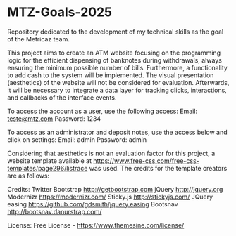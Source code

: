 # MTZ-Goals-2025
Repository dedicated to the development of my technical skills as the goal of the Metricaz team.


This project aims to create an ATM website focusing on the programming logic for the efficient dispensing of banknotes during withdrawals, always ensuring the minimum possible number of bills. Furthermore, a functionality to add cash to the system will be implemented. The visual presentation (aesthetics) of the website will not be considered for evaluation. Afterwards, it will be necessary to integrate a data layer for tracking clicks, interactions, and callbacks of the interface events.

To access the account as a user, use the following access:
Email: teste@mtz.com
Password: 1234

To access as an administrator and deposit notes, use the access below and click on settings:
Email: admin
Password: admin

Considering that aesthetics is not an evaluation factor for this project, a website template available at https://www.free-css.com/free-css-templates/page296/listrace was used. The credits for the template creators are as follows:

Credits:
Twitter Bootstrap http://getbootstrap.com
jQuery http://jquery.org
Modernizr https://modernizr.com/
Sticky.js http://stickyjs.com/
JQuery easing https://github.com/gdsmith/jquery.easing
Bootsnav http://bootsnav.danurstrap.com/

License:
Free License - https://www.themesine.com/license/
